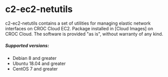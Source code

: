 # c2-ec2-netutils
c2-ec2-netutils contains a set of utilities for managing elastic network interfaces on CROC Cloud EC2.
Package installed in [Cloud Images] on CROC Cloud.
The software is provided "as is", without warranty of any kind.

##### Supported versions:
 - Debian 8 and greater
 - Ubuntu 18.04 and greater
 - CentOS 7 and greater
